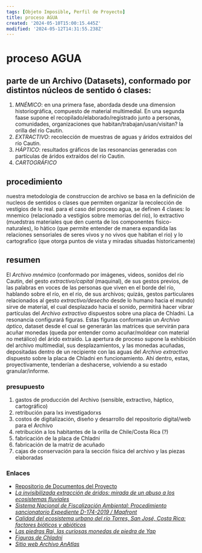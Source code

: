```yaml
---
tags: [Objeto Imposible, Perfil de Proyecto]
title: proceso AGUA
created: '2024-05-10T15:00:15.445Z'
modified: '2024-05-12T14:31:55.238Z'
---
```


# proceso AGUA

## parte de un Archivo (Datasets), conformado por distintos núcleos de sentido ó clases:
1. _MNÉMICO_: en una primera fase, abordada desde una dimension historiográfica, compuesto de material multimedial. En una segunda faase supone el recopilado/elaborado/registrado junto a personas, comunidades, organizaciones que habitan/trabajan/usan/visitan? la orilla del río Cautin.
2. _EXTRACTIVO_: recolección de muestras de aguas y áridos extraídos del río Cautin.
3. _HÁPTICO_: resultados gráficos de las resonancias generadas con partículas de áridos extraídos del río Cautin.
4. _CARTOGRÁFICO_

## procedimiento 
nuestra metodologia de construccion de archivo se basa en la definición de nucleos de sentidos o clases que permiten organizar la recolección de vestigios de lo real. para el caso del proceso agua, se definen 4 clases: lo mnemico (relacionado a vestigios sobre memorias del rio), lo extractivo (muedstras materiales que den cuenta de los componentes fisico-naturales), lo hàtico (que permite entender de manera expandida las relaciones sensoriales de seres vivos y no vivos que habitan el rio) y lo cartografico (que otorga puntos de vista y miradas situadas historicamente)

## resumen
El _Archivo mnémico_ (conformado por imágenes, videos, sonídos del río Cautin, del gesto _extractivo/capital_ (maquinal), de sus gestos previos, de las palabras en voces de las personas que viven en el borde del río, hablando sobre el río, en el río, de sus archivos; quizás, gestos particulares relacionados al gesto _extractivo/desecho_ desde lo humano hacia el mundo) sirve de material, el cual desplazado hacia el sonido, permitirá hacer vibrar partículas del _Archivo extractivo_ dispuestos sobre una placa de Chladni. La resonancia configurará figuras. Estas figuras conformarán un _Archivo áptico_, dataset desde el cual se generarán las matrices que servirán para acuñar monedas (queda por entender como acuñar/moldear con material no metálico) del árido extraído. La apertura de proceso supone la exhibición del archivo multimedial, sus desplazamientos, y las monedas acuñadas, depositadas dentro de un recipiente con las aguas del _Archivo extractivo_ dispuesto sobre la placa de Chladni en funcionamiento. Ahí dentro, estas, proyectivamente, tenderían a deshacerse, volviendo a su estado granular/informe.

### presupuesto
1. gastos de producción del Archivo (sensible, extractivo, háptico, cartográfico)
2. retribución para lxs investigadorxs
3. costos de digitalización, diseño y desarrollo del repositorio digital/web para el Archivo
4. retribución a los habitantes de la orilla de Chile/Costa Rica (?)
5. fabricación de la placa de Chladni
6. fabricación de la matriz de acuñado
7. cajas de conservación para la sección física del archivo y las piezas elaboradas

### Enlaces
- [Repositorio de Documentos del Proyecto](https://drive.google.com/drive/folders/1-kQqXorCk3hSv9bk3eVNX83sw08s6QAe?usp=sharing)
- [_La invisibilizada extracción de áridos: mirada de un abuso a los ecosistemas fluviales_](https://www.elmostrador.cl/destacado/2022/12/01/la-invisibilizada-extraccion-de-aridos-mirada-de-un-abuso-a-los-ecosistemas-fluviales/)
- [_Sistema Nacional de Fiscalización Ambiental: Procedimiento sancionatorio Expediente D-174-2019 / Maqfront_](https://snifa.sma.gob.cl/Sancionatorio/Ficha/2072?utm_source=pocket_saves)
- [_Calidad del ecosistema urbano del río Torres, San José, Costa Rica: factores bióticos y abióticos_](https://www.scielo.sa.cr/scielo.php?script=sci_arttext&pid=S1659-42662020000200527)
- [_Las piedras Rai, las curiosas monedas de piedra de Yap_](https://historia.nationalgeographic.com.es/a/piedras-rai-curiosas-monedas-piedra-yap_15807)
- [_Figuras de Chladni_](https://es.wikipedia.org/wiki/Figuras_de_Chladni) 
- [_Sitio web Archivo AnAtlas_](http://anatlas.net/)
  




  
